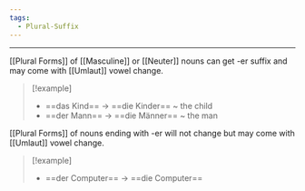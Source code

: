 ```yaml
---
tags:
  - Plural-Suffix
---
```


---
[[Plural Forms]] of [[Masculine]] or [[Neuter]] nouns can get -er suffix and may come with [[Umlaut]] vowel change. 
> [!example] 
> - ==das Kind== → ==die Kinder== ~ the child
> - ==der Mann== → ==die Männer== ~ the man

[[Plural Forms]] of nouns ending with -er will not change but may come with [[Umlaut]] vowel change.
> [!example] 
> - ==der Computer== → ==die Computer==